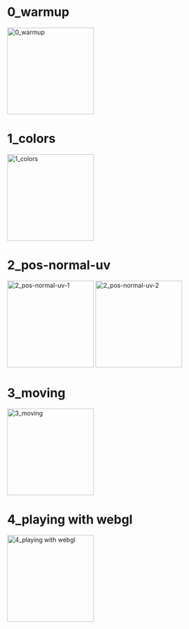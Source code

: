 # 0_warmup
<img src="https://github.com/user-attachments/assets/d122b19b-5ab2-465f-a005-1e10914a50f7" alt="0_warmup" width="200px">

# 1_colors
<img src="https://github.com/user-attachments/assets/1c5274e7-2dd8-41f1-a28e-1532a5716f3a" alt="1_colors" width="200px">

# 2_pos-normal-uv
<img src="https://github.com/user-attachments/assets/1f7a7356-e94f-4e81-a53c-38cc8910b4d4" alt="2_pos-normal-uv-1" width="200px">
<img src="https://github.com/user-attachments/assets/18b89374-141d-4e3f-99ff-46e240a95268" alt="2_pos-normal-uv-2" width="200px">

# 3_moving
<img src="https://github.com/user-attachments/assets/0de61f01-91c3-41c0-abf0-86b3f914af77" alt="3_moving" width="200px">

# 4_playing with webgl
<img src="https://github.com/user-attachments/assets/f8b1fc17-dda0-4270-8fe1-f43076c76900" alt="4_playing with webgl" width="200px">
